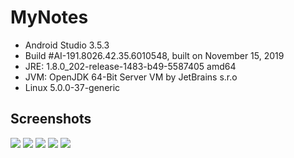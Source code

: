 # MyNotes
- Android Studio 3.5.3
- Build #AI-191.8026.42.35.6010548, built on November 15, 2019
- JRE: 1.8.0_202-release-1483-b49-5587405 amd64
- JVM: OpenJDK 64-Bit Server VM by JetBrains s.r.o
- Linux 5.0.0-37-generic
## Screenshots
![](screenshot1.jpg)
![](screenshot2.jpg)
![](screenshot3.jpg)
![](screenshot4.jpg)
![](screenshot5.jpg)
